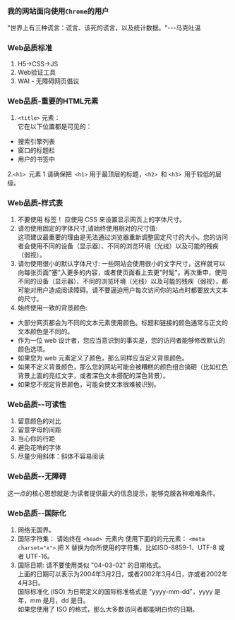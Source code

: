 ### 我的网站面向使用`Chrome`的用户
"世界上有三种谎言：谎言、该死的谎言，以及统计数据。"---马克吐温

### Web品质标准
1. H5->CSS->JS
2. Web验证工具
3. WAI - 无障碍网页倡议

### Web品质-重要的HTML元素
1. `<title>` 元素：  
它在以下位置都是可见的：
* 搜索引擎列表
* 窗口的标题栏
* 用户的书签中
  
2.`<h1> `元素
1.请确保把` <h1>` 用于最顶层的标题，`<h2> `和 `<h3> `用于较低的层级。
  
### Web品质-样式表
1. 不要使用 <font> 标签！ 应使用 CSS 来设置显示网页上的字体尺寸。
2. 请勿使用固定的字体尺寸,请始终使用相对的尺寸值:  
这项建议最重要的理由是无法通过浏览器重新调整固定尺寸的大小。您的访问者会使用不同的设备（显示器）、不同的浏览环境（光线）以及可能的残疾（弱视）。
3. 请勿使用很小的默认字体尺寸:
一些网站会使用很小的文字尺寸，这样就可以向每张页面"塞"入更多的内容，或者使页面看上去更"时髦"。再次重申，使用不同的设备（显示器）、不同的浏览环境（光线）以及可能的残疾（弱视），都可能对用户造成阅读障碍。请不要逼迫用户每次访问你的站点时都要放大文本的尺寸。
4.  始终使用一致的背景颜色:
* 大部分网页都会为不同的文本元素使用颜色。标题和链接的颜色通常与正文的文本颜色是不同的。
* 作为一位 web 设计者，您应当意识到的事实是，您的访问者能够修改默认的颜色选项。
* 如果您为 web 元素定义了颜色，那么同样应当定义背景颜色。
* 如果不定义背景颜色，那么您的网站可能会被糟糕的颜色组合搞砸（比如红色背景上面的亮红文字，或者深色文本搭配的深色背景）。
* 如果您不规定背景颜色，可能会使文本很难被识别。
  
### Web品质--可读性
1. 留意颜色的对比
2. 留意字母的间距
3. 当心你的行距
4. 避免花哨的字体
5. 尽量少用斜体：斜体不容易阅读

### Web品质--无障碍
这一点的核心思想就是:为读者提供最大的信息提示，能够克服各种艰难条件。

###  Web品质--国际化
1. 网络无国界。
2. 国际字符集：
请始终在 `<head> `元素内 使用下面的的元元素：
`<meta charset="x">`
把 X 替换为你所使用的字符集，比如ISO-8859-1、UTF-8 或者 UTF-16。
3. 国际日期:
请不要使用类似 "04-03-02" 的日期格式。  
上面的日期可以表示为2004年3月2日，或者2002年3月4日，亦或者2002年4月3日。  
国际标准化 (ISO) 为日期定义的国际标准格式是 "yyyy-mm-dd"，yyyy 是年，mm 是月，dd 是日。  
如果您使用了 ISO 的格式，那么大多数访问者都能明白你的日期。  
